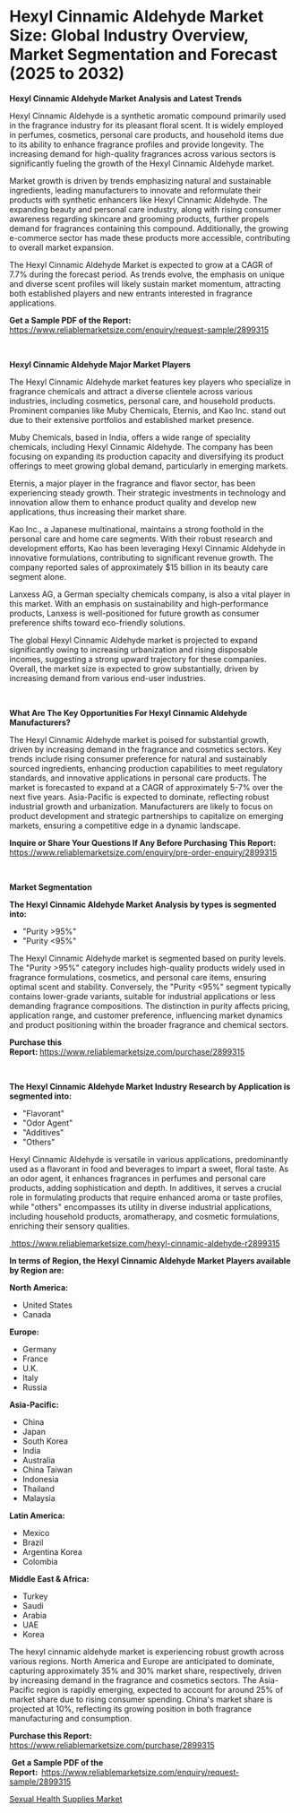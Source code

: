 <p><h1>Hexyl Cinnamic Aldehyde Market Size: Global Industry Overview, Market Segmentation and Forecast (2025 to 2032)</h1></p><p><strong>Hexyl Cinnamic Aldehyde Market Analysis and Latest Trends</strong></p>
<p><p>Hexyl Cinnamic Aldehyde is a synthetic aromatic compound primarily used in the fragrance industry for its pleasant floral scent. It is widely employed in perfumes, cosmetics, personal care products, and household items due to its ability to enhance fragrance profiles and provide longevity. The increasing demand for high-quality fragrances across various sectors is significantly fueling the growth of the Hexyl Cinnamic Aldehyde market.</p><p>Market growth is driven by trends emphasizing natural and sustainable ingredients, leading manufacturers to innovate and reformulate their products with synthetic enhancers like Hexyl Cinnamic Aldehyde. The expanding beauty and personal care industry, along with rising consumer awareness regarding skincare and grooming products, further propels demand for fragrances containing this compound. Additionally, the growing e-commerce sector has made these products more accessible, contributing to overall market expansion.</p><p>The Hexyl Cinnamic Aldehyde Market is expected to grow at a CAGR of 7.7% during the forecast period. As trends evolve, the emphasis on unique and diverse scent profiles will likely sustain market momentum, attracting both established players and new entrants interested in fragrance applications.</p></p>
<p><strong>Get a Sample PDF of the Report:&nbsp;</strong> <a href="https://www.reliablemarketsize.com/enquiry/request-sample/2899315?utm_campaign=3508&utm_medium=2&utm_source=Github&utm_content=ia&utm_term=15032025&utm_id=hexyl-cinnamic-aldehyde">https://www.reliablemarketsize.com/enquiry/request-sample/2899315</a></p>
<p>&nbsp;</p>
<p><strong>Hexyl Cinnamic Aldehyde Major Market Players</strong></p>
<p><p>The Hexyl Cinnamic Aldehyde market features key players who specialize in fragrance chemicals and attract a diverse clientele across various industries, including cosmetics, personal care, and household products. Prominent companies like Muby Chemicals, Eternis, and Kao Inc. stand out due to their extensive portfolios and established market presence.</p><p>Muby Chemicals, based in India, offers a wide range of speciality chemicals, including Hexyl Cinnamic Aldehyde. The company has been focusing on expanding its production capacity and diversifying its product offerings to meet growing global demand, particularly in emerging markets.</p><p>Eternis, a major player in the fragrance and flavor sector, has been experiencing steady growth. Their strategic investments in technology and innovation allow them to enhance product quality and develop new applications, thus increasing their market share.</p><p>Kao Inc., a Japanese multinational, maintains a strong foothold in the personal care and home care segments. With their robust research and development efforts, Kao has been leveraging Hexyl Cinnamic Aldehyde in innovative formulations, contributing to significant revenue growth. The company reported sales of approximately $15 billion in its beauty care segment alone.</p><p>Lanxess AG, a German specialty chemicals company, is also a vital player in this market. With an emphasis on sustainability and high-performance products, Lanxess is well-positioned for future growth as consumer preference shifts toward eco-friendly solutions.</p><p>The global Hexyl Cinnamic Aldehyde market is projected to expand significantly owing to increasing urbanization and rising disposable incomes, suggesting a strong upward trajectory for these companies. Overall, the market size is expected to grow substantially, driven by increasing demand from various end-user industries.</p></p>
<p>&nbsp;</p>
<p><strong>What Are The Key Opportunities For Hexyl Cinnamic Aldehyde Manufacturers?</strong></p>
<p><p>The Hexyl Cinnamic Aldehyde market is poised for substantial growth, driven by increasing demand in the fragrance and cosmetics sectors. Key trends include rising consumer preference for natural and sustainably sourced ingredients, enhancing production capabilities to meet regulatory standards, and innovative applications in personal care products. The market is forecasted to expand at a CAGR of approximately 5-7% over the next five years. Asia-Pacific is expected to dominate, reflecting robust industrial growth and urbanization. Manufacturers are likely to focus on product development and strategic partnerships to capitalize on emerging markets, ensuring a competitive edge in a dynamic landscape.</p></p>
<p><strong>Inquire or Share Your Questions If Any Before Purchasing This Report:</strong> <a href="https://www.reliablemarketsize.com/enquiry/pre-order-enquiry/2899315?utm_campaign=3508&utm_medium=2&utm_source=Github&utm_content=ia&utm_term=15032025&utm_id=hexyl-cinnamic-aldehyde">https://www.reliablemarketsize.com/enquiry/pre-order-enquiry/2899315</a></p>
<p>&nbsp;</p>
<p><strong>Market Segmentation</strong></p>
<p><strong>The Hexyl Cinnamic Aldehyde Market Analysis by types is segmented into:</strong></p>
<p><ul><li>"Purity >95%"</li><li>"Purity <95%"</li></ul></p>
<p><p>The Hexyl Cinnamic Aldehyde market is segmented based on purity levels. The "Purity >95%" category includes high-quality products widely used in fragrance formulations, cosmetics, and personal care items, ensuring optimal scent and stability. Conversely, the "Purity <95%" segment typically contains lower-grade variants, suitable for industrial applications or less demanding fragrance compositions. The distinction in purity affects pricing, application range, and customer preference, influencing market dynamics and product positioning within the broader fragrance and chemical sectors.</p></p>
<p><strong>Purchase this Report:&nbsp;</strong><a href="https://www.reliablemarketsize.com/purchase/2899315?utm_campaign=3508&utm_medium=2&utm_source=Github&utm_content=ia&utm_term=15032025&utm_id=hexyl-cinnamic-aldehyde">https://www.reliablemarketsize.com/purchase/2899315</a></p>
<p>&nbsp;</p>
<p><strong>The Hexyl Cinnamic Aldehyde Market Industry Research by Application is segmented into:</strong></p>
<p><ul><li>"Flavorant"</li><li>"Odor Agent"</li><li>"Additives"</li><li>"Others"</li></ul></p>
<p><p>Hexyl Cinnamic Aldehyde is versatile in various applications, predominantly used as a flavorant in food and beverages to impart a sweet, floral taste. As an odor agent, it enhances fragrances in perfumes and personal care products, adding sophistication and depth. In additives, it serves a crucial role in formulating products that require enhanced aroma or taste profiles, while "others" encompasses its utility in diverse industrial applications, including household products, aromatherapy, and cosmetic formulations, enriching their sensory qualities.</p></p>
<p><a href="https://www.reliablemarketsize.com/hexyl-cinnamic-aldehyde-r2899315?utm_campaign=3508&utm_medium=2&utm_source=Github&utm_content=ia&utm_term=15032025&utm_id=hexyl-cinnamic-aldehyde">&nbsp;https://www.reliablemarketsize.com/hexyl-cinnamic-aldehyde-r2899315</a></p>
<p><strong>In terms of Region, the Hexyl Cinnamic Aldehyde Market Players available by Region are:</strong></p>
<p>
    <p> <strong> North America: </strong>
        <ul>
            <li>United States</li>
            <li>Canada</li>
        </ul>
        </p> 
    <p> <strong> Europe: </strong>
        <ul>
            <li>Germany</li>
            <li>France</li>
            <li>U.K.</li>
            <li>Italy</li>
            <li>Russia</li>
        </ul>
        </p> 
    <p> <strong> Asia-Pacific: </strong>
        <ul>
            <li>China</li>
            <li>Japan</li>
            <li>South Korea</li>
            <li>India</li>
            <li>Australia</li>
            <li>China Taiwan</li>
            <li>Indonesia</li>
            <li>Thailand</li>
            <li>Malaysia</li>
        </ul>
        </p> 
    <p> <strong> Latin America: </strong>
        <ul>
            <li>Mexico</li>
            <li>Brazil</li>
            <li>Argentina Korea</li>
            <li>Colombia</li>
        </ul>
        </p> 
    <p> <strong> Middle East & Africa: </strong>
        <ul>
            <li>Turkey</li>
            <li>Saudi</li>
            <li>Arabia</li>
            <li>UAE</li>
            <li>Korea</li>
        </ul>
    </p>
    </p>
<p><p>The hexyl cinnamic aldehyde market is experiencing robust growth across various regions. North America and Europe are anticipated to dominate, capturing approximately 35% and 30% market share, respectively, driven by increasing demand in the fragrance and cosmetics sectors. The Asia-Pacific region is rapidly emerging, expected to account for around 25% of market share due to rising consumer spending. China's market share is projected at 10%, reflecting its growing position in both fragrance manufacturing and consumption.</p></p>
<p><strong>Purchase this Report: </strong><a href="https://www.reliablemarketsize.com/purchase/2899315?utm_campaign=3508&utm_medium=2&utm_source=Github&utm_content=ia&utm_term=15032025&utm_id=hexyl-cinnamic-aldehyde">https://www.reliablemarketsize.com/purchase/2899315</a></p>
<p>&nbsp;<strong>Get a Sample PDF of the Report:&nbsp;&nbsp;</strong><a href="https://www.reliablemarketsize.com/enquiry/request-sample/2899315?utm_campaign=3508&utm_medium=2&utm_source=Github&utm_content=ia&utm_term=15032025&utm_id=hexyl-cinnamic-aldehyde">https://www.reliablemarketsize.com/enquiry/request-sample/2899315</a></p>
<p><strong></strong></p>
<p><p><a href="https://github.com/rigelciara0p/Market-Research-Report-List-1/blob/main/sexual-health-supplies-market.md?utm_campaign=3508&utm_medium=2&utm_source=Github&utm_content=ia&utm_term=15032025&utm_id=hexyl-cinnamic-aldehyde">Sexual Health Supplies Market</a></p></p>